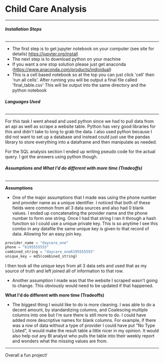# **Child Care Analysis**
-----------

###### **Installation Steps**
----------------------
* The first step is to get jupyter notebook on your computer (see site for details)
https://jupyter.org/install
* The next step is to download python on your machine
* If you want a one stop solution please just get anaconda (https://www.anaconda.com/products/individual)
* This is a cell based notebook so at the top you can just click 'cell' then 'run all cells'. After running you will be output a final file called 'final_table.csv' This will be output into the same directory and the python notebook

###### **Languages Used**
----------------------
For this task I went ahead and used python since we had to pull data from an api as well as scrape a website table. Python has very good libraries for this and didn't take to long to grab the data. I also used python because I did not want to set up a database and instead could just use the pandas library to store everything into a dataframe and then manipulate as needed.

For the SQL analysis section I ended up writing pseudo code for the actual query. I got the answers using python though.


###### **Assumptions and What I'd do different with more time (Tradeoffs)**
----------------------
**Assumptions**
* One of the major assumptions that I made was using the phone number and provider name as a unique identifier. I noticed that both of these fields were common from all 3 data sources and also had 0 blank values. I ended up concatenating the provider name and the phone number to form one string. Once I had that string I ran it through a hash function so I could use a unique private key. This is so anytime I see this combo in any datafile the same unique key is given to that record of data. Allowing for an easy join key.

```python
provider_name = "daycare_one"
phone = "6195555555"
combined_string = "daycare_one6195555555"
unique_key = md5(combined_string)
```
I then took all the unique keys from all 3 data sets and used that as my source of truth and left joined all of information to that row.

* Another assumption I made was that the website I scraped wasn't going to change. This obviously would need to be updated if that happened.

**What I'd do different with more time (Tradeoffs)**
* The biggest thing I would like to do is more cleaning. I was able to do a decent amount, by standardizing columns, and Coalescing multiple columns into one but I'm sure there is still more to do. I could have added more descriptive names for blank columns. For example, if there was a row of data without a type of provider I could have put "No Type Listed", it would make the result table a little nicer in my opinion. It would also help out any BI analyst who pulls the table into their weekly report and wonders what the missing values are from.

----------------------
Overall a fun project!

